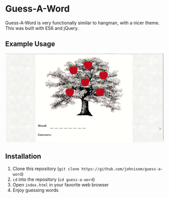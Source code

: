 # Guess-A-Word #

Guess-A-Word is very functionally similar to hangman, with a nicer theme. This
was built with ES6 and jQuery.

## Example Usage ##

<p align="center">
  <img alt="Screencast of app" src="example.gif">
</p>

## Installation ##

1. Clone this repository (`git clone https://github.com/johnisom/guess-a-word`)
2. `cd` into the repository (`cd guess-a-word`)
3. Open `index.html` in your favorite web browser
4. Enjoy guessing words
